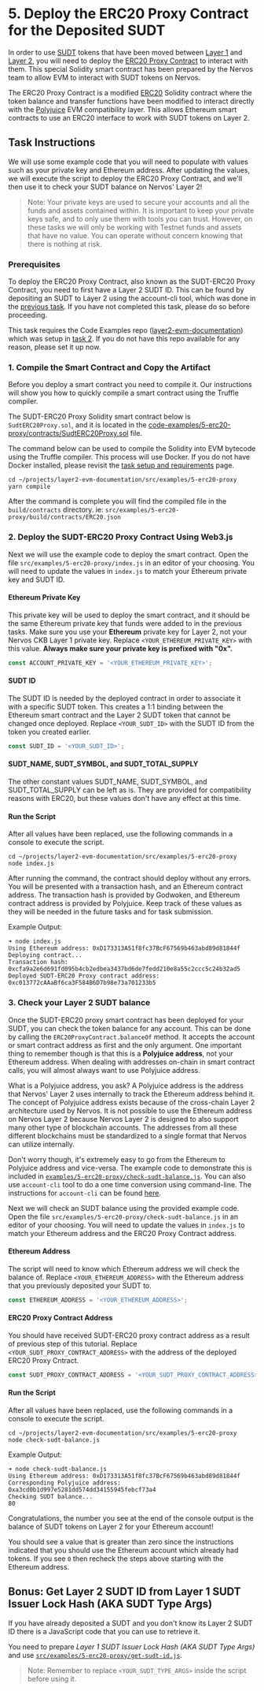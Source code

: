 # 5. Deploy the ERC20 Proxy Contract for the Deposited SUDT

In order to use [SUDT](../conceptual-explainers/standards.md#sudt) tokens that have been moved between [Layer 1](../conceptual-explainers/structure.md#layer-1--layer-2) and [Layer 2](../conceptual-explainers/structure.md#layer-1--layer-2), you will need to deploy the [ERC20 Proxy Contract](../conceptual-explainers/standards.md#erc20-proxy-contract) to interact with them. This special Solidity smart contract has been prepared by the Nervos team to allow EVM to interact with SUDT tokens on Nervos.

The ERC20 Proxy Contract is a modified [ERC20](../conceptual-explainers/standards.md#erc20) Solidity contract where the token balance and transfer functions have been modified to interact directly with the [Polyjuice](../conceptual-explainers/frameworks.md#polyjuice) EVM compatibility layer. This allows Ethereum smart contracts to use an ERC20 interface to work with SUDT tokens on Layer 2.

## Task Instructions

We will use some example code that you will need to populate with values such as your private key and Ethereum address. After updating the values, we will execute the script to deploy the ERC20 Proxy Contract, and we'll then use it to check your SUDT balance on Nervos' Layer 2!

> Note: Your private keys are used to secure your accounts and all the funds and assets contained within. It is important to keep your private keys safe, and to only use them with tools you can trust. However, on these tasks we will only be working with Testnet funds and assets that have no value. You can operate without concern knowing that there is nothing at risk.

### Prerequisites

To deploy the ERC20 Proxy Contract, also known as the SUDT-ERC20 Proxy Contract, you need to first have a Layer 2 SUDT ID. This can be found by depositing an SUDT to Layer 2 using the account-cli tool, which was done in the [previous task](4.issue.sudt.deposit.md). If you have not completed this task, please do so before proceeding.

This task requires the Code Examples repo ([layer2-evm-documentation](https://github.com/nervosnetwork/layer2-evm-documentation)) which was setup in [task 2](2.deploy.eth.contract.md#2-clone-and-setup-the-gitcoin-task-instruction-examples). If you do not have this repo available for any reason, please set it up now.

### 1. Compile the Smart Contract and Copy the Artifact

Before you deploy a smart contract you need to compile it. Our instructions will show you how to quickly compile a smart contract using the Truffle compiler.

The SUDT-ERC20 Proxy Solidity smart contract below is `SudtERC20Proxy.sol`, and it is located in the [code-examples/5-erc20-proxy/contracts/SudtERC20Proxy.sol](../code-examples/5-erc20-proxy/contracts/SudtERC20Proxy.sol) file.

The command below can be used to compile the Solidity into EVM bytecode using the Truffle compiler. This process will use Docker. If you do not have Docker installed, please revisit the [task setup and requirements](../task-setup-and-requirements.md) page.

```
cd ~/projects/layer2-evm-documentation/src/examples/5-erc20-proxy
yarn compile
```

After the command is complete you will find the compiled file in the `build/contracts` directory. ie: `src/examples/5-erc20-proxy/build/contracts/ERC20.json`

### 2. Deploy the SUDT-ERC20 Proxy Contract Using Web3.js

Next we will use the example code to deploy the smart contract. Open the file `src/examples/5-erc20-proxy/index.js` in an editor of your choosing. You will need to update the values in `index.js` to match your Ethereum private key and SUDT ID.

#### Ethereum Private Key

This private key will be used to deploy the smart contract, and it should be the same Ethereum private key that funds were added to in the previous tasks. Make sure you use your **Ethereum** private key for Layer 2, not your Nervos CKB Layer 1 private key. Replace `<YOUR_ETHEREUM_PRIVATE_KEY>` with this value. **Always make sure your private key is prefixed with "0x".**

```js
const ACCOUNT_PRIVATE_KEY = '<YOUR_ETHEREUM_PRIVATE_KEY>';
```

#### SUDT ID

The SUDT ID is needed by the deployed contract in order to associate it with a specific SUDT token. This creates a 1:1 binding between the Ethereum smart contract and the Layer 2 SUDT token that cannot be changed once deployed. Replace `<YOUR_SUDT_ID>` with the SUDT ID from the token you created earlier.

```js
const SUDT_ID = '<YOUR_SUDT_ID>';
```

#### SUDT\_NAME, SUDT\_SYMBOL, and SUDT\_TOTAL\_SUPPLY

The other constant values SUDT\_NAME, SUDT\_SYMBOL, and SUDT\_TOTAL\_SUPPLY can be left as is. They are provided for compatibility reasons with ERC20, but these values don't have any effect at this time.

#### Run the Script

After all values have been replaced, use the following commands in a console to execute the script.

```
cd ~/projects/layer2-evm-documentation/src/examples/5-erc20-proxy
node index.js
```

After running the command, the contract should deploy without any errors. You will be presented with a transaction hash, and an Ethereum contract address. The transaction hash is provided by Godwoken, and Ethereum contract address is provided by Polyjuice. Keep track of these values as they will be needed in the future tasks and for task submission.

Example Output:

```
➜ node index.js
Using Ethereum address: 0xD173313A51f8fc37BcF67569b463abd89d81844f
Deploying contract...
Transaction hash: 0xcfa9a2e6d691fd095b4cb2edbea3437bd6de7fedd210e8a55c2ccc5c24b32ad5
Deployed SUDT-ERC20 Proxy contract address: 0xc013772cAAaBf6ca3F584B6D7b98e73a701233b5
```

### 3. Check your Layer 2 SUDT balance

Once the SUDT-ERC20 proxy smart contract has been deployed for your SUDT, you can check the token balance for any account. This can be done by calling the `ERC20ProxyContract.balanceOf` method. It accepts the account or smart contract address as first and the only argument. One important thing to remember though is that this is a **Polyjuice address**, not your Ethereum address. When dealing with addresses on-chain in smart contract calls, you will almost always want to use Polyjuice address.

What is a Polyjuice address, you ask? A Polyjuice address is the address that Nervos' Layer 2 uses internally to track the Ethereum address behind it. The concept of Polyjuice address exists because of the cross-chain Layer 2 architecture used by Nervos. It is not possible to use the Ethereum address on Nervos Layer 2 because Nervos Layer 2 is designed to also support many other type of blockchain accounts. The addresses from all these different blockchains must be standardized to a single format that Nervos can utilize internally.

Don't worry though, it's extremely easy to go from the Ethereum to Polyjuice address and vice-versa. The example code to demonstrate this is included in [`examples/5-erc20-proxy/check-sudt-balance.js`](../examples/5-erc20-proxy/check-sudt-balance.js). You can also use `account-cli` tool to do a one time conversion using command-line. The instructions for `account-cli` can be found [here](../component-tutorials/3.setup.and.use.account.cli.md#address-conversion).

Next we will check an SUDT balance using the provided example code. Open the file `src/examples/5-erc20-proxy/check-sudt-balance.js` in an editor of your choosing. You will need to update the values in `index.js` to match your Ethereum address and the ERC20 Proxy Contract address.

#### Ethereum Address

The script will need to know which Ethereum address we will check the balance of. Replace `<YOUR_ETHEREUM_ADDRESS>` with the Ethereum address that you previously deposited your SUDT to.

```js
const ETHEREUM_ADDRESS = '<YOUR_ETHEREUM_ADDRESS>';
```

#### ERC20 Proxy Contract Address

You should have received SUDT-ERC20 proxy contract address as a result of previous step of this tutorial. Replace `<YOUR_SUDT_PROXY_CONTRACT_ADDRESS>` with the address of the deployed ERC20 Proxy Cntract.

```js
const SUDT_PROXY_CONTRACT_ADDRESS = '<YOUR_SUDT_PROXY_CONTRACT_ADDRESS>';
```

#### Run the Script

After all values have been replaced, use the following commands in a console to execute the script.

```
cd ~/projects/layer2-evm-documentation/src/examples/5-erc20-proxy
node check-sudt-balance.js
```

Example Output:

```
➜ node check-sudt-balance.js
Using Ethereum address: 0xD173313A51f8fc37BcF67569b463abd89d81844f
Corresponding Polyjuice address: 0xa3cd0b1d997e5281dd574dd34155945febcf73a4
Checking SUDT balance...
80
```

Congratulations, the number you see at the end of the console output is the balance of SUDT tokens on Layer 2 for your Ethereum account!

You should see a value that is greater than zero since the instructions indicated that you should use the Ethereum account which already had tokens. If you see `0` then recheck the steps above starting with the Ethereum address.

## Bonus: Get Layer 2 SUDT ID from Layer 1 SUDT Issuer Lock Hash (AKA SUDT Type Args)

If you have already deposited a SUDT and you don't know its Layer 2 SUDT ID there is a JavaScript code that you can use to retrieve it.

You need to prepare _Layer 1 SUDT Issuer Lock Hash (AKA SUDT Type Args)_ and use [`src/examples/5-erc20-proxy/get-sudt-id.js`](../code-examples/5-erc20-proxy/get-sudt-id.js).

> Note: Remember to replace `<YOUR_SUDT_TYPE_ARGS>` inside the script before using it.

